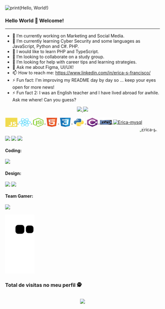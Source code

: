 <img align="center" alt="print(Hello, World!)" height="140" width="930" src="https://user-images.githubusercontent.com/71906862/139163435-d3606313-68bc-44a3-a679-c8cc2efa6c2a.gif">

### Hello World 👋 Welcome!
---

- 🔭 I’m currently working on Marketing and Social Media.
- 🌱 I’m currently learning Cyber Security and some languages as JavaScript, Python and C#. PHP.
- 🎡 I would like to learn PHP and TypeScript.
- 👯 I’m looking to collaborate on a study group.
- 🤔 I’m looking for help with career tips and learning strategies.
- 💬 Ask me about Figma, UI/UX! 
- 📫 How to reach me: https://www.linkedin.com/in/erica-s-francisco/
- ⚡ Fun fact: I'm improving my README day by day so ... keep your eyes open for more news!
- ⚡ Fun fact 2: I was an English teacher and I have lived abroad for awhile. Ask me where! Can you guess? 

<div align="center">
  <a href="https://github.com/EricaSantos-FullStack">
  <img height="170em" src="https://github-readme-stats.vercel.app/api?username=EricaSantos-FullStack&show_icons=true&theme=radical&include_all_commits=false&count_private=true"/>
  <img height="170em" src="https://github-readme-stats.vercel.app/api/top-langs/?username=EricaSantos-FullStack&layout=compact&langs_count=7&theme=radical"/>
</div>
  <div style="display: inline_block"><br>
  <img align="center" alt="Erica-Js" height="30" width="40" src="https://raw.githubusercontent.com/devicons/devicon/master/icons/javascript/javascript-plain.svg">
  <img align="center" alt="Erica-React" height="30" width="40" src="https://raw.githubusercontent.com/devicons/devicon/master/icons/react/react-original.svg">
  <img align="center" alt="Erica-Nodejs" height="30" width="40" src="https://raw.githubusercontent.com/devicons/devicon/master/icons/nodejs/nodejs-original.svg">
  <img align="center" alt="Erica-HTML" height="30" width="40" src="https://raw.githubusercontent.com/devicons/devicon/master/icons/html5/html5-original.svg">
  <img align="center" alt="Erica-CSS" height="30" width="40" src="https://raw.githubusercontent.com/devicons/devicon/master/icons/css3/css3-original.svg">
  <img align="center" alt="Erica-Python" height="30" width="40" src="https://raw.githubusercontent.com/devicons/devicon/master/icons/python/python-original.svg">
  <img align="center" alt="Erica-Csharp" height="30" width="40" src="https://raw.githubusercontent.com/devicons/devicon/master/icons/csharp/csharp-original.svg">
  <img align="center" alt="Erica-PHP" height="30" width="40" src="https://raw.githubusercontent.com/devicons/devicon/master/icons/php/php-original.svg">
 <!-- <img align="center" alt="Erica-mysql" height="30" width="40" src="https://raw.githubusercontent.com/devicons/devicon/master/icons/mysql/mysql-original.svg"> -->
  <img align="center" alt="Erica-mysql" height="30" width="40" src="https://www.mysql.com/common/logos/logo-mysql-170x115.png" height="35px"/>
  
  <img align="right" alt="Erica-pic" height="150" style="border-radius:50px;" src="https://user-images.githubusercontent.com/71906862/138987543-fdf6b386-949c-417d-8643-542ae183943a.gif?width=676&height=676">
</div>
  
 ##

 <div> 
  <a href = "mailto:ericasantosfrancisco@gmail.com"><img src="https://img.shields.io/badge/Gmail-D14836?style=for-the-badge&logo=gmail&logoColor=white" target="_blank"></a>
  <a href="https://www.linkedin.com/in/erica-s-francisco/" target="_blank"><img src="https://img.shields.io/badge/-LinkedIn-%230077B5?style=for-the-badge&logo=linkedin&logoColor=white" target="_blank"></a>
  <a href="https://www.duolingo.com/profile/Miss_Ericat" target="_blank"><img src="https://img.shields.io/badge/Duolingo-%234DC730.svg?style=for-the-badge&logo=Duolingo&logoColor=white" target="_blank"></a>
 
   #### Coding:
  <a href = "https://repl.it/@EricaFullStack"><img src="https://img.shields.io/badge/Repl.it-%230D101E.svg?style=for-the-badge&logo=replit&logoColor=white" target="_blank"></a>
   #### Design:
   <a href = # ><img src= "https://img.shields.io/badge/Canva-%2300C4CC.svg?style=for-the-badge&logo=Canva&logoColor=white" target="_blank"></a>
   <a href = # ><img src= "https://img.shields.io/badge/figma-%23F24E1E.svg?style=for-the-badge&logo=figma&logoColor=white" target="_blank"></a>
   #### Team Gamer:
   <a href = "https://www.playstation.com/pt-br/"><img src="https://img.shields.io/badge/PlayStation-003791?style=for-the-badge&logo=playstation&logoColor=white" target="_blank"></a>
 
  ![Snake animation](https://github.com/EricaSantos-FullStack/EricaSantos-FullStack/blob/output/github-contribution-grid-snake.svg)
</div>
  
   ### Total de visitas no meu perfil :detective: 
   ##
  
 <p align="center"> 
   <img alingn="center" src="https://profile-counter.glitch.me/EricaSantos-FullStack/count.svg" />
 </p>

